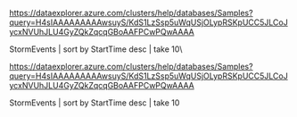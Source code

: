 https://dataexplorer.azure.com/clusters/help/databases/Samples?query=H4sIAAAAAAAAAwsuyS/KdS1LzSsp5uWqUSjOLypRSKpUCC5JLCoJycxNVUhJLU4GyZQkZqcqGBoAAFPCwPQwAAAA

StormEvents
| sort by StartTime desc
| take 10\\

https://dataexplorer.azure.com/clusters/help/databases/Samples?query=H4sIAAAAAAAAAwsuyS/KdS1LzSsp5uWqUSjOLypRSKpUCC5JLCoJycxNVUhJLU4GyZQkZqcqGBoAAFPCwPQwAAAA

StormEvents
| sort by StartTime desc
| take 10